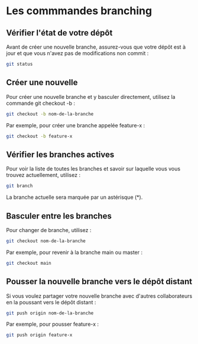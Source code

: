 # Les commmandes branching

## Vérifier l'état de votre dépôt

Avant de créer une nouvelle branche, assurez-vous que votre dépôt est à jour et que vous n'avez pas de modifications non commit :

```bash
git status
```

## Créer une nouvelle

Pour créer une nouvelle branche et y basculer directement, utilisez la commande git checkout -b :

```bash
git checkout -b nom-de-la-branche
```

Par exemple, pour créer une branche appelée feature-x :

```bash
git checkout -b feature-x
```

## Vérifier les branches actives

Pour voir la liste de toutes les branches et savoir sur laquelle vous vous trouvez actuellement, utilisez :

```bash
git branch
```

La branche actuelle sera marquée par un astérisque (*).

## Basculer entre les branches

Pour changer de branche, utilisez :

```bash
git checkout nom-de-la-branche
```

Par exemple, pour revenir à la branche main ou master :

```bash
git checkout main
```

## Pousser la nouvelle branche vers le dépôt distant

Si vous voulez partager votre nouvelle branche avec d'autres collaborateurs en la poussant vers le dépôt distant :

```bash
git push origin nom-de-la-branche
```

Par exemple, pour pousser feature-x :

```bash
git push origin feature-x
```